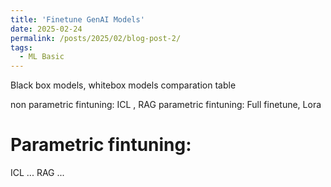 ```yaml
---
title: 'Finetune GenAI Models'
date: 2025-02-24
permalink: /posts/2025/02/blog-post-2/
tags:
  - ML Basic
---
```


Black box models, whitebox models comparation table

non parametric fintuning: ICL , RAG
parametric fintuning: Full finetune, Lora

# Parametric fintuning:
ICL ...
RAG ...


# 


